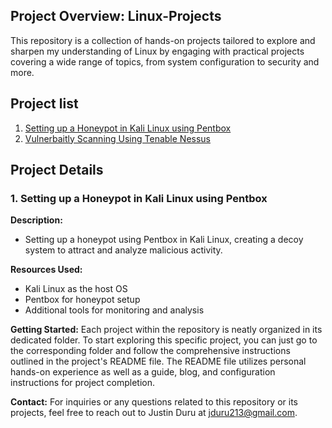 ## Project Overview: Linux-Projects

This repository is a collection of hands-on projects tailored to explore and sharpen my understanding of Linux by engaging with practical projects covering a wide range of topics, from system configuration to security and more.

## Project list

1. [Setting up a Honeypot in Kali Linux using Pentbox](#)
2. [Vulnerbaitly Scanning Using Tenable Nessus](#)

## Project Details

### 1. Setting up a Honeypot in Kali Linux using Pentbox

**Description:**
- Setting up a honeypot using Pentbox in Kali Linux, creating a decoy system to attract and analyze malicious activity.

**Resources Used:**
- Kali Linux as the host OS
- Pentbox for honeypot setup
- Additional tools for monitoring and analysis

**Getting Started:**
Each project within the repository is neatly organized in its dedicated folder. To start exploring this specific project, you can just go to the corresponding folder and follow the comprehensive instructions outlined in the project's README file. The README file utilizes personal hands-on experience as well as a guide, blog, and configuration instructions for project completion.

**Contact:**
For inquiries or any questions related to this repository or its projects, feel free to reach out to Justin Duru at jduru213@gmail.com.
